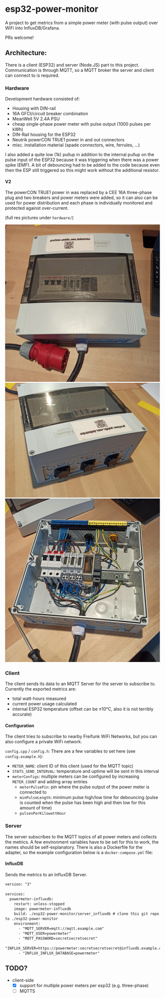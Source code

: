 # esp32-power-monitor
A project to get metrics from a simple power meter (with pulse output) over WiFi into InfluxDB/Grafana.

PRs welcome!

## Architecture:
There is a client (ESP32) and server (Node.JS) part to this project. Communication is through MQTT, so a MQTT broker the server and client can connect to is required.

### Hardware
Development hardware consisted of:
- Housing with DIN-rail
- 16A GFCI/circuit breaker combination
- MeanWell 5V 2.4A PSU
- cheap single-phase power meter with pulse output (1000 pulses per kWh)
- DIN-Rail housing for the ESP32
- Neutrik powerCON TRUE1 power in and out connectors
- misc. installation material (spade connectors, wire, ferrules, ...)

I also added a quite low (1k) pullup in addition to the internal pullup on the pulse input of the ESP32 because it was triggering when there was a power spike (EMF). A bit of debouncing had to be added to the code because even then the ESP still triggered so this might work without the additional resistor.

#### V2
The powerCON TRUE1 power in was replaced by a CEE 16A three-phase plug and two breakers and power meters were added, so it can also can be used for power distribution and each phase is individually monitored and protected against over-current.

(full res pictures under `hardware/`)

![outside](./hardware/outside1_small.jpg)
![outside](./hardware/outside2_small.jpg)
![inside](./hardware/inside_small.jpg)

### Client
The client sends its data to an MQTT Server for the server to subscribe to.
Currently the exported metrics are:
- total watt-hours measured
- current power usage calculated
- internal ESP32 temperature (offset can be ±10°C, also it is not terribly accurate)

#### Configuration
The client tries to subscribe to nearby Freifunk WiFi Networks, but you can also configure a private WiFi network.

`config.cpp` / `config.h`:
There are a few variables to set here (see `config.example.h`):
- `METER_NAME`: client ID of this client (used for the MQTT topic)
- `STATS_SEND_INTERVAL`: temperature and uptime will be sent in this interval
- `meterConfigs`: multiple meters can be configured by increasing `METER_COUNT` and adding array entries
    - `meterPulsePin`: pin where the pulse output of the power meter is connected to
    - `minPulseLength`: minimum pulse high/low time for debouncing (pulse is counted when the pulse has been high and then low for this amount of time)
    - `pulsesPerKilowattHour`

### Server
The server subscribes to the MQTT topics of all power meters and collects the metrics. A few environment variables have to be set for this to work, the names should be self-explanatory. There is also a Dockerfile for the adapter, so the example configuration below is a `docker-compose.yml` file:

#### InfluxDB
Sends the metrics to an InfluxDB Server.
```
version: "3"

services:
  powermeter-influxdb:
    restart: unless-stopped
    image: powermeter-influxdb
    build: ./esp32-power-monitor/server_influxdb # clone this git repo to ./esp32-power-monitor
    environment:
      - "MQTT_SERVER=mqtt://mqtt.example.com"
      - "MQTT_USER=powermeter"
      - "MQTT_PASSWORD=secretsecretsecret"
      - "INFLUX_SERVER=https://powermeter:secretsecretsecret@influxdb.example.com"
      - "INFLUX_INFLUX_DATABASE=powermeter"
```

## TODO?
- client-side
    - [x] support for multiple power meters per esp32 (e.g. three-phase)
    - [ ] MQTTS
